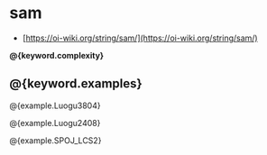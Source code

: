 # sam

- [https://oi-wiki.org/string/sam/](https://oi-wiki.org/string/sam/)

**@{keyword.complexity}**

## @{keyword.examples}

@{example.Luogu3804}

@{example.Luogu2408}

@{example.SPOJ_LCS2}